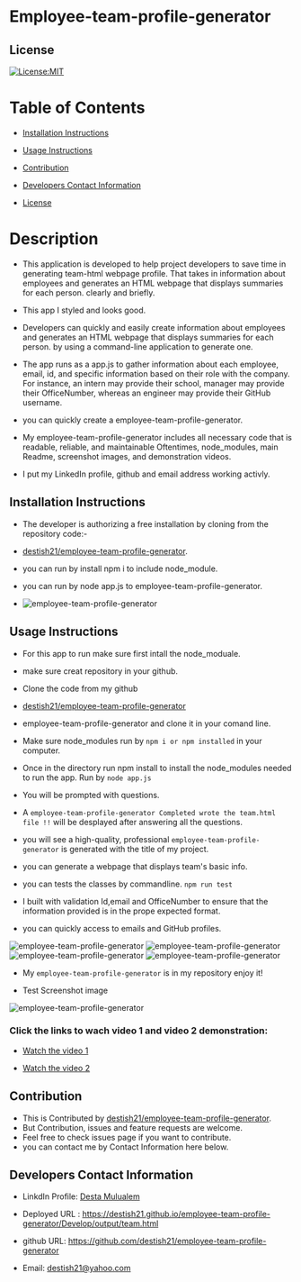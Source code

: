 # Employee-team-profile-generator

  ## License
   [![License:MIT](https://img.shields.io/badge/License-MIT-yellow.svg)](https://opensource.org/licenses/MIT)

  
   # Table of Contents

   * [Installation Instructions](#installation-instructions)
  
   * [Usage Instructions](#usage-instructions)
  
   * [Contribution](#Contribution)
  
   * [Developers Contact Information](#Developers-Contact-Information)

   * [License](#license)

   # Description

   * This application is developed to help project developers to save time in generating team-html webpage profile. That takes in information about employees and generates an HTML webpage that displays summaries for each person. clearly and briefly.
   * This app I styled and looks good.
   * Developers can quickly and easily create  information about employees and generates an HTML webpage that displays summaries for each person. by using a command-line application to generate one. 

   * The app runs as a app.js to gather information about each employee, email, id, and specific information based on   their role with the company. For instance, an intern may provide their school, manager may provide their OfficeNumber, whereas an engineer may provide their GitHub username.

   * you can quickly create a employee-team-profile-generator.

   * My employee-team-profile-generator includes all necessary code that is readable, reliable, and maintainable Oftentimes, node_modules,  main Readme, screenshot images, and demonstration videos.

   * I put my LinkedIn profile, github and email address working activly.


   ## Installation Instructions

   * The developer is authorizing a free installation by cloning from the repository code:- 

   * [destish21/employee-team-profile-generator](https://github.com/destish21/employee-team-profile-generator).


   * you can run by install npm i to include node_module.

   * you can run by node app.js to   employee-team-profile-generator.

   * ![employee-team-profile-generator](./Develop/Images/team5.png)
  
   ## Usage Instructions

   * For this app to run make sure first 
   intall the node_moduale.

   * make sure creat repository in your github.

   * Clone the code from my github 

   * [destish21/employee-team-profile-generator](https://github.com/destish21/employee-team-profile-generator)
 
   * employee-team-profile-generator and clone it in your comand line.

   * Make sure node_modules run by `npm i or npm installed`
     in your computer.

   * Once in the directory run npm install to install the node_modules needed to run the app.
    Run by `node app.js`

   * You will be prompted with questions.

   * A `employee-team-profile-generator Completed wrote the team.html file !!`  will be desplayed after answering all the questions.

   * you will see a high-quality, professional `employee-team-profile-generator` is generated with the title of my project.

   * you can generate a webpage that displays  team's basic info.

   * you can tests  the classes by commandline. 
       `npm run test`

   * I built with  validation Id,email and OfficeNumber to ensure that the information provided is in the prope   expected format. 

   * you can  quickly access to emails and GitHub profiles.

   ![employee-team-profile-generator](./Develop/Images/team01.png)
   ![employee-team-profile-generator](./Develop/Images/team02.png)
   ![employee-team-profile-generator](./Develop/Images/team03.png)
   ![employee-team-profile-generator](./Develop/Images/team04.png)

   * My `employee-team-profile-generator` is in my repository enjoy it!

   * Test Screenshot image 
 
   ![employee-team-profile-generator](./Develop/Images/test1.png)
  
   ### Click the  links to wach video 1 and video 2 demonstration:  

   * [Watch the video 1 ](https://drive.google.com/file/d/13Ek5_a2yhRKBvolLvIwGzpphwaK5C_RB/view?usp=sharing)
  
   * [Watch the video 2](https://drive.google.com/file/d/1QeEtYFUPniLX8ZqN8y_NJk6BcEOSqoMB/view?usp=sharing)
    
  
   ## Contribution
  
   * This is Contributed by [destish21/employee-team-profile-generator](https://github.com/destish21/employee-team-profile-generator). 
   * But Contribution, issues and feature requests are welcome.
   * Feel free to check issues page if you want to contribute. 
   * you can contact me by Contact Information here below.

   ## Developers Contact Information
   * LinkdIn Profile: [Desta Mulualem](https://www.linkedin.com/in/desta-mulualem-6718b1203/)
   * Deployed URL :  https://destish21.github.io/employee-team-profile-generator/Develop/output/team.html
   * github URL: https://github.com/destish21/employee-team-profile-generator

   * Email: destish21@yahoo.com
   
